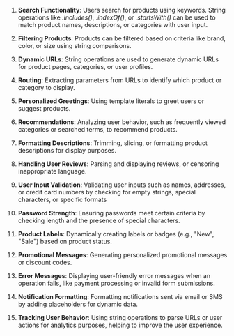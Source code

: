 1. __Search Functionality__: Users search for products using keywords. String operations like _.includes()_, ._indexOf()_, or _.startsWith()_ can be used to match product names, descriptions, or categories with user input.<br />

2. __Filtering Products__: Products can be filtered based on criteria like brand, color, or size using string comparisons.<br />

3. __Dynamic URLs__: String operations are used to generate dynamic URLs for product pages, categories, or user profiles.<br />

4. __Routing__: Extracting parameters from URLs to identify which product or category to display.<br />

5. __Personalized Greetings__: Using template literals to greet users or suggest products.<br />

6. __Recommendations__: Analyzing user behavior, such as frequently viewed categories or searched terms, to recommend products.<br />

7. __Formatting Descriptions__: Trimming, slicing, or formatting product descriptions for display purposes.<br />

8. __Handling User Reviews__: Parsing and displaying reviews, or censoring inappropriate language.<br />

9. __User Input Validation__: Validating user inputs such as names, addresses, or credit card numbers by checking for empty strings, special characters, or specific formats<br />

10. __Password Strength__: Ensuring passwords meet certain criteria by checking length and the presence of special characters.<br />

11. __Product Labels__: Dynamically creating labels or badges (e.g., "New", "Sale") based on product status.<br />

12. __Promotional Messages__: Generating personalized promotional messages or discount codes.<br />

13. __Error Messages__: Displaying user-friendly error messages when an operation fails, like payment processing or invalid form submissions.<br />

14. __Notification Formatting__: Formatting notifications sent via email or SMS by adding placeholders for dynamic data.<br />

15. __Tracking User Behavior__: Using string operations to parse URLs or user actions for analytics purposes, helping to improve the user experience.<br />
 
 
